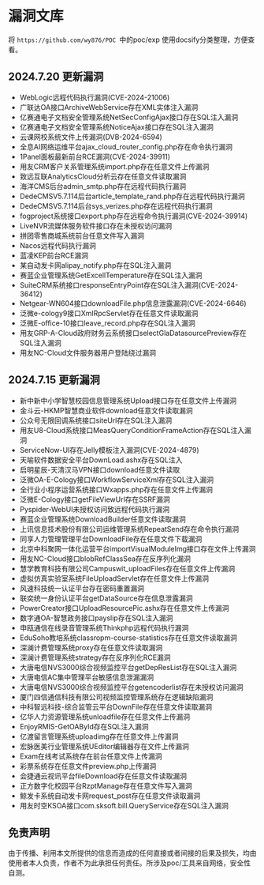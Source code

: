 # 漏洞文库
将 `https://github.com/wy876/POC `中的poc/exp 使用docsify分类整理，方便查看。

## 2024.7.20 更新漏洞

- WebLogic远程代码执行漏洞(CVE-2024-21006)
- 广联达OA接口ArchiveWebService存在XML实体注入漏洞
- 亿赛通电子文档安全管理系统NetSecConfigAjax接口存在SQL注入漏洞
- 亿赛通电子文档安全管理系统NoticeAjax接口存在SQL注入漏洞
- 云课网校系统文件上传漏洞(DVB-2024-6594)
- 全息AI网络运维平台ajax_cloud_router_config.php存在命令执行漏洞
- 1Panel面板最新前台RCE漏洞(CVE-2024-39911)
- 用友CRM客户关系管理系统import.php存在任意文件上传漏洞
- 致远互联AnalyticsCloud分析云存在任意文件读取漏洞
- 海洋CMS后台admin_smtp.php存在远程代码执行漏洞
- DedeCMSV5.7.114后台article_template_rand.php存在远程代码执行漏洞
- DedeCMSV5.7.114后台sys_verizes.php存在远程代码执行漏洞
- fogproject系统接口export.php存在远程命令执行漏洞(CVE-2024-39914)
- LiveNVR流媒体服务软件接口存在未授权访问漏洞
- 拼团零售商城系统前台任意文件写入漏洞
- Nacos远程代码执行漏洞
- 蓝凌KEP前台RCE漏洞
- 某自动发卡网alipay_notify.php存在SQL注入漏洞
- 赛蓝企业管理系统GetExcellTemperature存在SQL注入漏洞
- SuiteCRM系统接口responseEntryPoint存在SQL注入漏洞(CVE-2024-36412)
- Netgear-WN604接口downloadFile.php信息泄露漏洞(CVE-2024-6646)
- 泛微e-cology9接口XmlRpcServlet存在任意文件读取漏洞
- 泛微E-office-10接口leave_record.php存在SQL注入漏洞
- 用友GRP-A-Cloud政府财务云系统接口selectGlaDatasourcePreview存在SQL注入漏洞
- 用友NC-Cloud文件服务器用户登陆绕过漏洞

## 2024.7.15 更新漏洞

- 新中新中小学智慧校园信息管理系统Upload接口存在任意文件上传漏洞
- 金斗云-HKMP智慧商业软件download任意文件读取漏洞
- 公众号无限回调系统接口siteUrl存在SQL注入漏洞
- 用友U8-Cloud系统接口MeasQueryConditionFrameAction存在SQL注入漏洞
- ServiceNow-UI存在Jelly模板注入漏洞(CVE-2024-4879)
- 天喻软件数据安全平台DownLoad.ashx存在SQL注入
- 启明星辰-天清汉马VPN接口download任意文件读取
- 泛微OA-E-Cology接口WorkflowServiceXml存在SQL注入漏洞
- 全行业小程序运营系统接口Wxapps.php存在任意文件上传漏洞
- 泛微E-Cology接口getFileViewUrl存在SSRF漏洞
- Pyspider-WebUI未授权访问致远程代码执行漏洞
- 赛蓝企业管理系统DownloadBuilder任意文件读取漏洞
- 上讯信息技术股份有限公司运维管理系统RepeatSend存在命令执行漏洞
- 同享人力管理管理平台DownloadFile存在任意文件下载漏洞
- 北京中科聚网一体化运营平台importVisualModuleImg接口存在文件上传漏洞
- 用友NC-Cloud接口blobRefClassSea存在反序列化漏洞
- 慧学教育科技有限公司Campuswit_uploadFiles存在任意文件上传漏洞
- 虚拟仿真实验室系统FileUploadServlet存在任意文件上传漏洞
- 风速科技统一认证平台存在密码重置漏洞
- 联奕统一身份认证平台getDataSource存在信息泄露漏洞
- PowerCreator接口UploadResourcePic.ashx存在任意文件上传漏洞
- 数字通OA-智慧政务接口payslip存在SQL注入漏洞
- 申瓯通信在线录音管理系统Thinkphp远程代码执行漏洞
- EduSoho教培系统classropm-course-statistics存在任意文件读取漏洞
- 深澜计费管理系统proxy存在任意文件读取漏洞
- 深澜计费管理系统strategy存在反序列化RCE漏洞
- 大唐电信NVS3000综合视频监控平台getDepResList存在SQL注入漏洞
- 大唐电信AC集中管理平台敏感信息泄漏漏洞
- 大唐电信NVS3000综合视频监控平台getencoderlist存在未授权访问漏洞
- 厦门四信通信科技有限公司视频监控管理系统存在逻辑缺陷漏洞
- 中科智远科技-综合监管云平台DownFile存在任意文件读取漏洞
- 亿华人力资源管理系统unloadfile存在任意文件上传漏洞
- EnjoyRMIS-GetOAById存在SQL注入漏洞
- 亿渡留言管理系统uploadimg存在任意文件上传漏洞
- 宏脉医美行业管理系统UEditor编辑器存在文件上传漏洞
- Exam在线考试系统存在前台任意文件上传漏洞
- 彩票系统存在任意文件preview.php上传漏洞
- 会捷通云视讯平台fileDownload存在任意文件读取漏洞
- 正方数字化校园平台RzptManage存在任意文件写入漏洞
- 鲸发卡系统自动发卡网request_post存在任意文件读取漏洞
- 用友时空KSOA接口com.sksoft.bill.QueryService存在SQL注入漏洞


## 免责声明
由于传播、利用本文所提供的信息而造成的任何直接或者间接的后果及损失，均由使用者本人负责，作者不为此承担任何责任。所涉及poc/工具来自网络，安全性自测。
